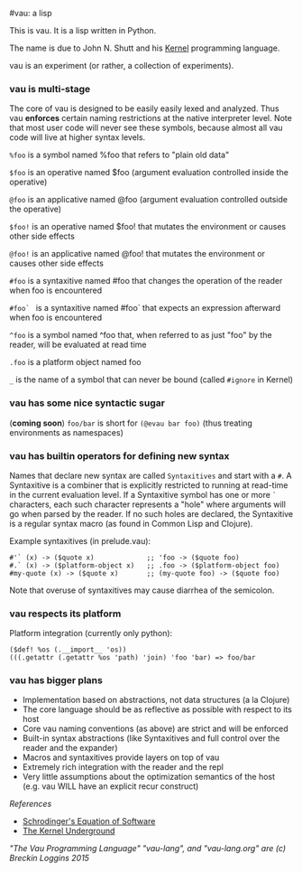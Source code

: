 #vau: a lisp

This is vau. It is a lisp written in Python.

The name is due to John N. Shutt and his [Kernel](http://web.cs.wpi.edu/~jshutt/kernel.html) programming language. 

vau is an experiment (or rather, a collection of experiments).

### vau is multi-stage

The core of vau is designed to be easily easily lexed and analyzed. Thus vau **enforces** certain naming restrictions at the native interpreter level. Note that most user code will never see these symbols, because almost all vau code will live at higher syntax levels.

```%foo``` is a symbol named %foo that refers to "plain old data"

```$foo``` is an operative named $foo (argument evaluation controlled inside the operative)

```@foo``` is an applicative named @foo (argument evaluation controlled outside the operative)

```$foo!``` is an operative named $foo! that mutates the environment or causes other side effects

```@foo!``` is an applicative named @foo! that mutates the environment or causes other side effects

```#foo``` is a syntaxitive named #foo that changes the operation of the reader when foo is encountered

```#foo` ``` is a syntaxitive named #foo` that expects an expression afterward when foo is encountered

```^foo``` is a symbol named ^foo that, when referred to as just "foo" by the reader, will be evaluated at read time

```.foo``` is a platform object named foo

```_``` is the name of a symbol that can never be bound (called `#ignore` in Kernel)

### vau has some nice syntactic sugar

(**coming soon**)
```foo/bar``` is short for ```(@evau bar foo)``` (thus treating environments as namespaces)

### vau has builtin operators for defining new syntax

Names that declare new syntax are called `Syntaxitives` and start with a `#`. A Syntaxitive is a combiner that is explicitly restricted to running at read-time in the current evaluation level. If a Syntaxitive symbol has one or more ``` ` ``` characters, each such character represents a "hole" where arguments will go when parsed by the reader. If no such holes are declared, the Syntaxitive is a regular syntax macro (as found in Common Lisp and Clojure).

Example syntaxitives (in prelude.vau):
```
#'` (x) -> ($quote x)             ;; 'foo -> ($quote foo)
#.` (x) -> ($platform-object x)   ;; .foo -> ($platform-object foo)
#my-quote (x) -> ($quote x)       ;; (my-quote foo) -> ($quote foo)
```



Note that overuse of syntaxitives may cause diarrhea of the semicolon.

### vau respects its platform

Platform integration (currently only python):

```
($def! %os (.__import__ 'os))
(((.getattr (.getattr %os 'path) 'join) 'foo 'bar) => foo/bar
```

### vau has bigger plans

- Implementation based on abstractions, not data structures (a la Clojure)
- The core language should be as reflective as possible with respect to its host
- Core vau naming conventions (as above) are strict and will be enforced
- Built-in syntax abstractions (like Syntaxitives and full control over the reader and the expander)
- Macros and syntaxitives provide layers on top of vau
- Extremely rich integration with the reader and the repl
- Very little assumptions about the optimization semantics of the host (e.g. vau WILL have an explicit recur construct)

*References*

- [Schrodinger's Equation of Software](http://gliese1337.blogspot.com/2012/04/schrodingers-equation-of-software.html)
- [The Kernel Underground](http://axisofeval.blogspot.com/2011/09/kernel-underground.html)

*"The Vau Programming Language" "vau-lang", and "vau-lang.org" are (c) Breckin Loggins 2015*
